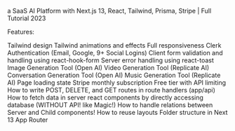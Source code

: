 a SaaS AI Platform with Next.js 13, React, Tailwind, Prisma, Stripe | Full Tutorial 2023

Features:

Tailwind design
Tailwind animations and effects
Full responsiveness
Clerk Authentication (Email, Google, 9+ Social Logins)
Client form validation and handling using react-hook-form
Server error handling using react-toast
Image Generation Tool (Open AI)
Video Generation Tool (Replicate AI)
Conversation Generation Tool (Open AI)
Music Generation Tool (Replicate AI)
Page loading state
Stripe monthly subscription
Free tier with API limiting
How to write POST, DELETE, and GET routes in route handlers (app/api)
How to fetch data in server react components by directly accessing database (WITHOUT API! like Magic!)
How to handle relations between Server and Child components!
How to reuse layouts
Folder structure in Next 13 App Router
